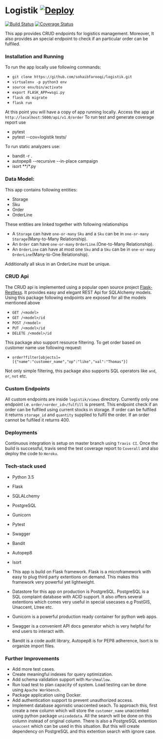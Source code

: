 # Logistik [![Deploy](https://www.herokucdn.com/deploy/button.svg)](https://heroku.com/deploy)

[![Build Status](https://travis-ci.org/sohaibfarooqi/logistik.svg?branch=master)](https://travis-ci.org/sohaibfarooqi/logistik) [![Coverage Status](https://coveralls.io/repos/github/sohaibfarooqi/logistik/badge.svg?branch=master)](https://coveralls.io/github/sohaibfarooqi/logistik?branch=master)


This app provides CRUD endpoints for logistics management. Moreover, It also provides an special endpoint
to check if an particular order can be fulfiled.

### Installation and Running
To run the app locally use following commands:

 - `git clone https://github.com/sohaibfarooqi/logistik.git`
 - `virtualenv -p python3 env`
 - `source env/bin/activate`
 - `export FLASK_APP=wsgi.py`
 - `flask db migrate`
 - `flask run`

At this point you will have a copy of app running locally. Access the app at `http://localhost:5000/api/v1.0/order`
To run test and generate coverage report use

 - pytest
 - pytest --cov=logistik tests/

To run static analyzers use:

 - bandit -r .
 - autopep8 --recursive --in-place campaign
 - isort **/*.py

### Data Model:
This app contains following entities:

  - Storage
  - Sku
  - Order
  - OrderLine

These entities are linked together with following relationships

 - A `Storage` can have `one-or-many` `Sku` and a `Sku` can be in `one-or-many` `Storage`(Many-to-Many Relationship).
 - An `Order` can have `one-or-many` `OrderLine`.(One-to-Many Relationship).
 - An `OrderLine` can have at most one `Sku` and a `Sku` can be in `one-or-many` `OrderLine`(Many-to-One Relationship).

Additionally all skus in an OrderLine must be unique.

### CRUD Api
The CRUD api is implemented using a popular open source project [Flask-Restless](https://github.com/jfinkels/flask-restless).
It provides easy and elegant REST Api for SQLAlchemy models. Using this package following endpoints are exposed for all the
models mentioned above

 - `GET /<model>`
 - `GET /<model>/id`
 - `POST /<model>`
 - `PUT /<model>/id`
 - `DELETE /<model>/id`

This package also support resource filtering. To get order based on customer name use following request:

 - `order?filter[objects]=[{"name":"customer_name","op":"like","val":"Thomas"}]`

Not only simple filtering, this package also supports SQL operators like `and`, `or`, `not` etc.

### Custom Endpoints
All custom endpoints are inside `logistik/views` directory. Currently only one endpoint i.e. `order/<order_id>/fulfill`
is present. This endpoint check if an order can be fulfiled using current stocks in storage. If order can be fulfiled it returns `storage_id` and `quantity` supplied to fulfil the order. If an order cannot be fulfiled it returns 400.

### Deployments
Continuous integration is setup on master branch using `Travis CI`. Once the build is successful, travis send the test coverage report to `Coverall` and also deploy the code to `Heroku`.

### Tech-stack used

  - Python 3.5
  - Flask
  - SQLALchemy
  - PostgreSQL
  - Gunicorn
  - Pytest
  - Swagger
  - Bandit
  - Autopep8
  - Isort

  - This app is build on Flask framework. Flask is a microframework with easy to plug third party extentions on demand.
  This makes this framework very powerful yet lightweight.
  - Datastore for this app on production is PostgreSQL. PostgreSQL is a SQL complaint database with ACID support.
  It also offers several extentions which comes very useful in special usecases e.g PostGIS, Unaccent, Ltree etc.
  - Gunicorn is a powerful production ready container for python web apps.
  - Swagger is a convenient API docs generator which is very helpful for end users to interact with.
  - Bandit is a code audit library, Autopep8 is for PEP8 adherence, Isort is to organize import files.

### Further Improvements

 - Add more test cases.
 - Create meaningful indexes for query optimization.
 - Add schema validation support with `Marshmallow`.
 - Run load test to plan capacity of system. Load testing can be done using `Apache Workbench`.
 - Package application using Docker.
 - Add authentication support to prevent unauthorized access.
 - Implement database agonistic unaccented seach. To approach this, first create a new column
   which will store the `customer_name` unaccented using python package `unicodedata`. All the search
   will be done on this column instead of original column. There is also a PostgreSQL extention `unaccent`
   which can be used in this situation. But this will create dependency on PostgreSQL and this extention search
   with ignore case.
